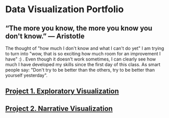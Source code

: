 # Data Visualization Portfolio

## “The more you know, the more you know you don't know.”  ― Aristotle


The thought of "how much I don't know and what I can't do yet" I am trying to turn into "wow, that is so exciting how much room for an improvement I have" :) . Even though it doesn't work sometimes, I can clearly see how much I have developed my skills since the first day of this class. As smart people say: "Don't try to be better than the others, try to be better than yourself yesterday".

## [Project 1. Exploratory Visualization](https://github.com/nchikurova/Interactive-Data-Vis-Portfolio/tree/master/exploratory_project)
## [Project 2. Narrative Visualization](https://github.com/nchikurova/Interactive-Data-Vis-Portfolio/tree/master/project_2)
